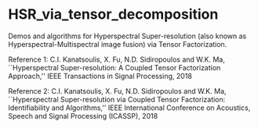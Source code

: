 # HSR_via_tensor_decomposition

Demos and algorithms for Hyperspectral Super-resolution (also known as Hyperspectral-Multispectral image fusion) 
via Tensor Factorization.

Reference 1: C.I. Kanatsoulis, X. Fu, N.D. Sidiropoulos and W.K. Ma, 
``Hyperspectral Super-resolution: A Coupled Tensor Factorization
Approach,'' IEEE Transactions in Signal Processing, 2018

Reference 2: C.I. Kanatsoulis, X. Fu, N.D. Sidiropoulos and W.K. Ma, 
``Hyperspectral Super-resolution via Coupled Tensor Factorization:
Identifiability and Algorithms,'' IEEE International Conference on 
Acoustics, Speech and Signal Processing (ICASSP), 2018
